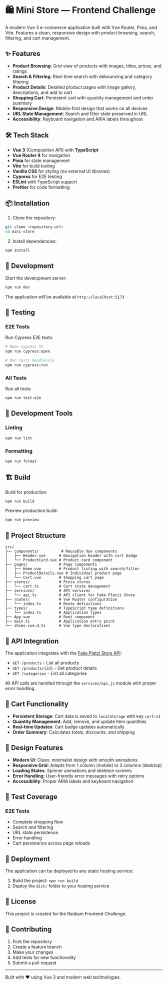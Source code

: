 # 🛍 Mini Store — Frontend Challenge

A modern Vue 3 e-commerce application built with Vue Router, Pinia, and Vite. Features a clean, responsive design with product browsing, search, filtering, and cart management.

## ✨ Features

- **Product Browsing**: Grid view of products with images, titles, prices, and ratings
- **Search & Filtering**: Real-time search with debouncing and category filtering
- **Product Details**: Detailed product pages with image gallery, descriptions, and add to cart
- **Shopping Cart**: Persistent cart with quantity management and order summary
- **Responsive Design**: Mobile-first design that works on all devices
- **URL State Management**: Search and filter state preserved in URL
- **Accessibility**: Keyboard navigation and ARIA labels throughout

## 🛠 Tech Stack

- **Vue 3** (Composition API) with **TypeScript**
- **Vue Router 4** for navigation
- **Pinia** for state management
- **Vite** for build tooling
- **Vanilla CSS** for styling (no external UI libraries)
- **Cypress** for E2E testing
- **ESLint** with TypeScript support
- **Prettier** for code formatting

## 📦 Installation

1. Clone the repository:

```bash
git clone <repository-url>
cd mini-store
```

2. Install dependencies:

```bash
npm install
```

## 🚀 Development

Start the development server:

```bash
npm run dev
```

The application will be available at `http://localhost:5173`

## 🧪 Testing

### E2E Tests

Run Cypress E2E tests:

```bash
# Open Cypress UI
npm run cypress:open

# Run tests headlessly
npm run cypress:run
```

### All Tests

Run all tests:

```bash
npm run test:e2e
```

## 🔧 Development Tools

### Linting

```bash
npm run lint
```

### Formatting

```bash
npm run format
```

## 🏗 Build

Build for production:

```bash
npm run build
```

Preview production build:

```bash
npm run preview
```

## 📁 Project Structure

```
src/
├── components/          # Reusable Vue components
│   ├── Header.vue      # Navigation header with cart badge
│   └── ProductCard.vue # Product card component
├── pages/              # Page components
│   ├── Home.vue        # Product listing with search/filter
│   ├── ProductDetails.vue # Individual product page
│   └── Cart.vue        # Shopping cart page
├── stores/             # Pinia stores
│   └── cart.ts         # Cart state management
├── services/           # API services
│   └── api.ts          # API client for Fake Platzi Store
├── router/             # Vue Router configuration
│   └── index.ts        # Route definitions
├── types/              # TypeScript type definitions
│   └── index.ts        # Application types
├── App.vue             # Root component
├── main.ts             # Application entry point
└── shims-vue.d.ts      # Vue type declarations
```

## 🔌 API Integration

The application integrates with the [Fake Platzi Store API](https://fakeapi.platzi.com/):

- `GET /products` - List all products
- `GET /products/{id}` - Get product details
- `GET /categories` - List all categories

All API calls are handled through the `services/api.js` module with proper error handling.

## 🛒 Cart Functionality

- **Persistent Storage**: Cart data is saved to `localStorage` with key `cart:v1`
- **Quantity Management**: Add, remove, and update item quantities
- **Real-time Updates**: Cart badge updates automatically
- **Order Summary**: Calculates totals, discounts, and shipping

## 🎨 Design Features

- **Modern UI**: Clean, minimalist design with smooth animations
- **Responsive Grid**: Adapts from 1 column (mobile) to 3 columns (desktop)
- **Loading States**: Spinner animations and skeleton screens
- **Error Handling**: User-friendly error messages with retry options
- **Accessibility**: Proper ARIA labels and keyboard navigation

## 🧪 Test Coverage

### E2E Tests

- Complete shopping flow
- Search and filtering
- URL state persistence
- Error handling
- Cart persistence across page reloads

## 🚀 Deployment

The application can be deployed to any static hosting service:

1. Build the project: `npm run build`
2. Deploy the `dist/` folder to your hosting service

## 📝 License

This project is created for the Raidiam Frontend Challenge.

## 🤝 Contributing

1. Fork the repository
2. Create a feature branch
3. Make your changes
4. Add tests for new functionality
5. Submit a pull request

---

Built with ❤️ using Vue 3 and modern web technologies.
